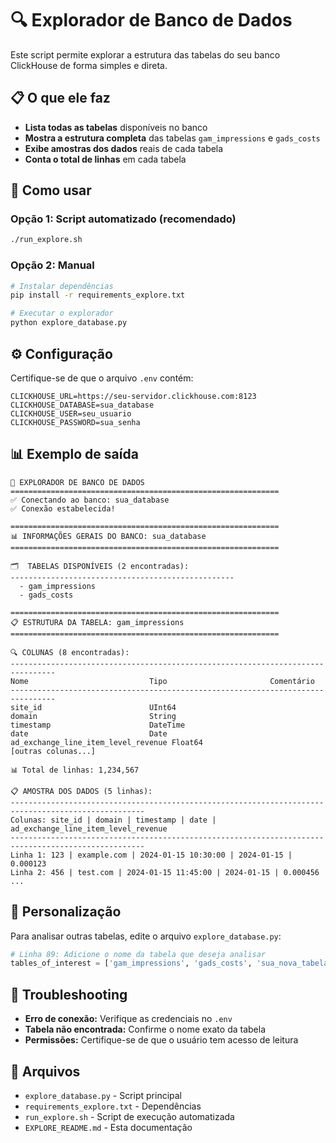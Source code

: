 # 🔍 Explorador de Banco de Dados

Este script permite explorar a estrutura das tabelas do seu banco ClickHouse de forma simples e direta.

## 📋 O que ele faz

- **Lista todas as tabelas** disponíveis no banco
- **Mostra a estrutura completa** das tabelas `gam_impressions` e `gads_costs`
- **Exibe amostras dos dados** reais de cada tabela
- **Conta o total de linhas** em cada tabela

## 🚀 Como usar

### Opção 1: Script automatizado (recomendado)
```bash
./run_explore.sh
```

### Opção 2: Manual
```bash
# Instalar dependências
pip install -r requirements_explore.txt

# Executar o explorador
python explore_database.py
```

## ⚙️ Configuração

Certifique-se de que o arquivo `.env` contém:

```env
CLICKHOUSE_URL=https://seu-servidor.clickhouse.com:8123
CLICKHOUSE_DATABASE=sua_database
CLICKHOUSE_USER=seu_usuario
CLICKHOUSE_PASSWORD=sua_senha
```

## 📊 Exemplo de saída

```
🚀 EXPLORADOR DE BANCO DE DADOS
============================================================
✅ Conectando ao banco: sua_database
✅ Conexão estabelecida!

============================================================
📊 INFORMAÇÕES GERAIS DO BANCO: sua_database
============================================================

🗂️  TABELAS DISPONÍVEIS (2 encontradas):
--------------------------------------------------
  - gam_impressions
  - gads_costs

============================================================
📋 ESTRUTURA DA TABELA: gam_impressions
============================================================

🔍 COLUNAS (8 encontradas):
--------------------------------------------------------------------------------
Nome                           Tipo                       Comentário            
--------------------------------------------------------------------------------
site_id                        UInt64                                          
domain                         String                                          
timestamp                      DateTime                                        
date                           Date                                            
ad_exchange_line_item_level_revenue Float64                                    
[outras colunas...]

📊 Total de linhas: 1,234,567

📋 AMOSTRA DOS DADOS (5 linhas):
----------------------------------------------------------------------------------------------------
Colunas: site_id | domain | timestamp | date | ad_exchange_line_item_level_revenue
----------------------------------------------------------------------------------------------------
Linha 1: 123 | example.com | 2024-01-15 10:30:00 | 2024-01-15 | 0.000123
Linha 2: 456 | test.com | 2024-01-15 11:45:00 | 2024-01-15 | 0.000456
...
```

## 🔧 Personalização

Para analisar outras tabelas, edite o arquivo `explore_database.py`:

```python
# Linha 89: Adicione o nome da tabela que deseja analisar
tables_of_interest = ['gam_impressions', 'gads_costs', 'sua_nova_tabela']
```

## 🐛 Troubleshooting

- **Erro de conexão:** Verifique as credenciais no `.env`
- **Tabela não encontrada:** Confirme o nome exato da tabela
- **Permissões:** Certifique-se de que o usuário tem acesso de leitura

## 📁 Arquivos

- `explore_database.py` - Script principal
- `requirements_explore.txt` - Dependências
- `run_explore.sh` - Script de execução automatizada
- `EXPLORE_README.md` - Esta documentação
